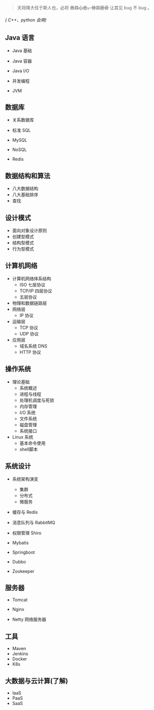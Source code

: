 >  天将降大任于斯人也，必将 ~~苦其心志，劳其筋骨~~ 让其见 bug 不 bug 。

###### ( C++、python 会用)

## Java 语言 

- Java 基础

- Java 容器

- Java I/O

- 并发编程

- JVM

  

## 数据库

- 关系数据库
- 标准 SQL
- MySQL

- NoSQL

- Redis

  

## 数据结构和算法

- 八大数据结构
- 八大基础排序
- 查找



## 设计模式

- 面向对象设计原则
- 创建型模式
- 结构型模式
- 行为型模式



## 计算机网络

- 计算机网络体系结构
  - ISO 七层协议
  - TCP/IP 四层协议
  - 五层协议
- 物理和数据链路层
- 网络层
  - IP 协议
- 运输层
  - TCP 协议
  - UDP 协议
- 应用层
  - 域名系统 DNS
  - HTTP 协议



## 操作系统

- 理论基础
  - 系统概述
  - 进程与线程
  - 处理机调度与死锁
  - 内存管理
  - I/O 系统
  - 文件系统
  - 磁盘管理
  - 系统接口
- Linux 系统
  - 基本命令使用
  - shell脚本

## 系统设计

- 系统架构演变
  - 集群
  - 分布式
  - 微服务

- 缓存与 Redis
- 消息队列与 RabbitMQ
- 权限管理 Shiro
- Mybatis
- Springboot
- Dubbo
- Zookeeper



## 服务器

- Tomcat
- Nginx

- Netty 网络服务器

## 工具

- Maven
- Jenkins
- Docker
- K8s

## 大数据与云计算(了解)

- IaaS
- PaaS
- SaaS



